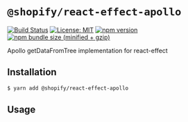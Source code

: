 # `@shopify/react-effect-apollo`

[![Build Status](https://travis-ci.org/Shopify/quilt.svg?branch=master)](https://travis-ci.org/Shopify/quilt)
[![License: MIT](https://img.shields.io/badge/License-MIT-green.svg)](LICENSE.md) [![npm version](https://badge.fury.io/js/%40shopify%2Freact-effect-apollo.svg)](https://badge.fury.io/js/%40shopify%2Freact-effect-apollo.svg)  [![npm bundle size (minified + gzip)](https://img.shields.io/bundlephobia/minzip/@shopify/react-effect-apollo.svg)](https://img.shields.io/bundlephobia/minzip/@shopify/react-effect-apollo.svg) 

Apollo getDataFromTree implementation for react-effect

## Installation

```bash
$ yarn add @shopify/react-effect-apollo
```

## Usage
